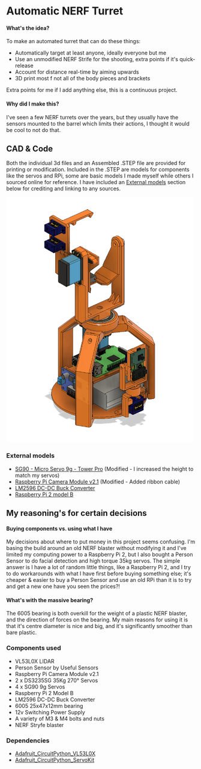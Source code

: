 # Automatic NERF Turret

#### What's the idea?
To make an automated turret that can do these things:
* Automatically target at least anyone, ideally everyone but me
* Use an unmodified NERF Strife for the shooting, extra points if it's quick-release
* Account for distance real-time by aiming upwards
* 3D print most f not all of the body pieces and brackets

Extra points for me if I add anything else, this is a continuous project.

#### Why did I make this?
I've seen a few NERF turrets over the years, but they usually have the sensors mounted to the barrel which limits their actions, I thought it would be cool to not do that.

## CAD & Code
Both the individual 3d files and an Assembled .STEP file are provided for printing or modification.
Included in the .STEP are models for components like the servos and RPi, some are basic models I made myself while others I sourced online for reference. I have included an [External models](#extModels) section below for crediting and linking to any sources. 

<img src="./images/assembled_render.png" width="500" />

### External models <a id='extModels'></a>
* [SG90 - Micro Servo 9g - Tower Pro](https://grabcad.com/library/sg90-micro-servo-9g-tower-pro-1) (Modified - I increased the height to match my servos)
* [Raspberry Pi Camera Module v2.1](https://grabcad.com/library/raspberry-pi-camera-4) (Modified - Added ribbon cable)
* [LM2596 DC-DC Buck Converter](https://grabcad.com/library/lm2596-dc-dc-buck-converter-2)
* [Raspberry Pi 2 model B](https://grabcad.com/library/raspberry-pi-2-model-b-3d-cad-assembly-model-2)

## My reasoning's for certain decisions

#### Buying components vs. using what I have
My decisions about where to put money in this project seems confusing. I'm basing the build around an old NERF blaster without modifying it and I've limited my computing power to a Raspberry Pi 2, but I also bought a Person Sensor to do facial detection and high torque 35kg servos. The simple answer is I have a lot of random little things, like a Raspberry Pi 2, and I try to do workarounds with what I have first before buying something else; it's cheaper & easier to buy a Person Sensor and use an old RPi than it is to try and get a new one have you seen the prices?!

#### What's with the massive bearing?
The 6005 bearing is both overkill for the weight of a plastic NERF blaster, and the direction of forces on the bearing. My main reasons for using it is that it's centre diameter is nice and big, and it's significantly smoother than bare plastic.

### Components used
* VL53L0X LIDAR
* Person Sensor by Useful Sensors
* Raspberry Pi Camera Module v2.1
* 2 x DS3235SG 35Kg 270° Servos
* 4 x SG90 9g Servos
* Raspberry Pi 2 Model B
* LM2596 DC-DC Buck Converter
* 6005 25x47x12mm bearing
* 12v Switching Power Supply
* A variety of M3 & M4 bolts and nuts
* NERF Stryfe blaster

### Dependencies
* [Adafruit_CircuitPython_VL53L0X](https://github.com/adafruit/Adafruit_CircuitPython_VL53L0X)
* [Adafruit_CircuitPython_ServoKit](https://github.com/adafruit/Adafruit_CircuitPython_ServoKit)
